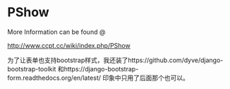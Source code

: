 PShow
=====
More Information can be found @

http://www.ccpt.cc/wiki/index.php/PShow

为了让表单也支持bootstrap样式，我还装了https://github.com/dyve/django-bootstrap-toolkit
和https://django-bootstrap-form.readthedocs.org/en/latest/
印象中只用了后面那个也可以。
